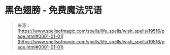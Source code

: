 <!--yml

category: 未分类

date: 2024-06-12 19:01:34

-->

# 黑色翅膀 - 免费魔法咒语

> 来源：[https://www.spellsofmagic.com/spells/life_spells/wish_spells/19516/page.html#0001-01-01](https://www.spellsofmagic.com/spells/life_spells/wish_spells/19516/page.html#0001-01-01)

